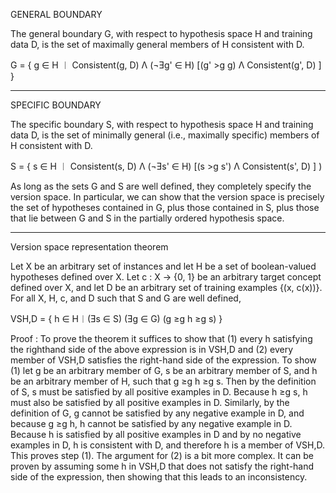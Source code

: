 GENERAL BOUNDARY

The general boundary G, with respect to hypothesis space H and training data D, is the set of maximally general members of H consistent with D.

G = { g ∈ H ︱ Consistent(g, D) Λ (¬Ǝg' ∈ H) [(g' >g g) Λ Consistent(g', D) ] }

----------------------------------------------------------------------------------------------------------------------------------------------

SPECIFIC BOUNDARY

The specific boundary S, with respect to hypothesis space H and training data D, is the set of minimally general (i.e., maximally specific) members of H consistent with D.

S = { s ∈ H ︱ Consistent(s, D) Λ (¬Ǝs' ∈ H) [(s >g s') Λ Consistent(s', D) ] )

As long as the sets G and S are well defined, they completely specify the version space. In particular, we can show that the version space is precisely the set of hypotheses contained in G, plus those contained in S, plus those that lie between G and S in the partially ordered hypothesis space.

-----------------------------------------------------------------------------------------------------------------------------------------------

Version space representation theorem

Let X be an arbitrary set of instances and let H be a set of boolean-valued hypotheses defined over X. Let c : X → {0, 1} be an arbitrary target concept defined over X, and let D be an arbitrary set of training examples {(x, c(x))}. For all X, H, c, and D such that S and G are well defined,

VSH,D = { h ∈ H︱(Ǝs ∈ S) (Ǝg ∈ G) (g ≥g h ≥g s) }

Proof : To prove the theorem it suffices to show that (1) every h satisfying the righthand side of the above expression is in VSH,D and (2) every member of VSH,D satisfies the right-hand side of the expression. To show (1) let g be an arbitrary member of G, s be an arbitrary member of S, and h be an arbitrary member of H, such that g ≥g h ≥g s. Then by the definition of S, s must be satisfied by all positive examples in D. Because h ≥g s, h must also be satisfied by all positive examples in D. Similarly, by the definition of G, g cannot be satisfied by any negative example in D, and because g ≥g h, h cannot be satisfied by any negative example in D. Because h is satisfied by all positive examples in D and by no negative examples in D, h is consistent with D, and therefore h is a member of VSH,D. This proves step (1). The argument for (2) is a bit more complex. It can be proven by assuming some h in VSH,D that does not satisfy the right-hand side of the expression, then showing that this leads to an inconsistency.
